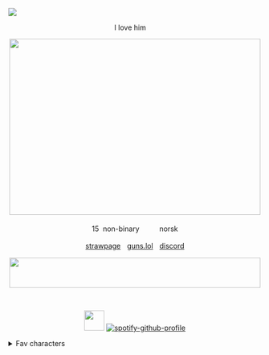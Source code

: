 ![](https://komarev.com/ghpvc/?username=MidnightMischief&color=dc143c&label=Vampires+killed)

<div align="center">
 I love him <img src="https://files.catbox.moe/oxxdl3.png" width="15" height="12"/>


‎<img src="https://github.com/user-attachments/assets/01356983-4f19-4ab2-b7d5-6c9bbedaf451" width="500" height="350"/>

15 ‎ ‎non-binary ‎ ‎ <img src="https://forestcake.carrd.co/assets/images/gallery01/38de36db.gif?v=f4645532" width="15" height="12"/>ㅤnorsk

<img src="https://gifcity.carrd.co/assets/images/gallery10/5146d312.gif?v=e3c0bc0f" width="15" height="12"/>ㅤ[strawpage](https://frostgiant.straw.page)ㅤ[guns.lol](https://guns.lol/sloanrocks)ㅤ[discord](https://discord.com/users/597154711455531018)ㅤ<img src="https://gifcity.carrd.co/assets/images/gallery10/1911edc0.gif?v=e3c0bc0f" width="15" height="12"/> 
</div>
<div align="center">
<img src="https://files.catbox.moe/9t9qpa.gif" width="500" height="60"/>

‎ 

 <img src="https://files.catbox.moe/9fa30p.gif" width="40" height="40"/> [![spotify-github-profile](https://spotify-github-profile.kittinanx.com/api/view?uid=31buv3yz5qvwdc5gfuwwzgen27qa&cover_image=true&theme=natemoo-re&show_offline=true&background_color=0d1117&interchange=false&bar_color=46423e&bar_color_cover=false)](https://github.com/kittinan/spotify-github-profile)
</div>
<details>

<summary>Fav characters</summary>


<img src="https://files.catbox.moe/9l66ns.png" width="100" height="100"/>  ‎  ‎  ‎  ‎ <img src="https://files.catbox.moe/2k00or.png" width="100" height="100"/>  ‎  ‎  ‎  ‎ <img src="https://files.catbox.moe/ma3q2y.png" width="100" height="100"/>
  ‎  ‎  ‎  ‎ <img src="https://files.catbox.moe/1jg0ey.png" width="100" height="100"/>  ‎  ‎  ‎ <img src="https://files.catbox.moe/yc1pak.png" width="100" height="100"/>  ‎  ‎  ‎ <img src="https://files.catbox.moe/0t1dmq.png" width="100" height="100"/>  <img src="https://files.catbox.moe/a0av79.png" width="100" height="100"/>


   ‎ ‎ ‎Jim lake jr ‎ ‎  ‎ ‎  ‎ ‎  ‎ ‎  ‎ ‎ ‎‎‎‎ ‎ ‎  ‎ ‎ ‎ ‎ Venture ‎ ‎  ‎ ‎  ‎ ‎ ‎ ‎ ‎  ‎ ‎ Glamrock freddy ‎ ‎  ‎ ‎  ‎ ‎ ‎  ‎ ‎  ‎ ‎  ‎ Monty ‎ ‎  ‎ ‎  ‎ ‎  ‎ ‎  ‎ ‎  ‎ ‎  ‎ ‎  ‎  ‎  ‎  ‎Beast boy ‎  ‎  ‎  ‎  ‎  ‎  ‎  ‎  ‎  ‎  ‎  ‎  ‎  ‎ Loki ‎  ‎  ‎  ‎  ‎  ‎  ‎  ‎  ‎  ‎  ‎  ‎  ‎  ‎ Wwdits family

<img src="https://files.catbox.moe/r3t4eh.png" width="100" height="100"/>


   ‎ ‎ ‎Kirishima

</details>
